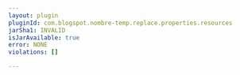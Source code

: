 ```yaml
---
layout: plugin
pluginId: com.blogspot.nombre-temp.replace.properties.resources
jarSha1: INVALID
isJarAvailable: true
error: NONE
violations: []

---
```

